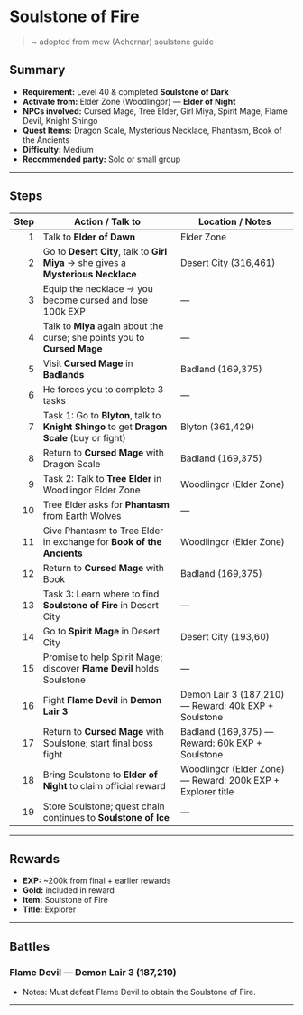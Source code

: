 # Soulstone of Fire

> ~ adopted from mew (Achernar) soulstone guide

## Summary
- **Requirement:** Level 40 & completed **Soulstone of Dark**  
- **Activate from:** Elder Zone (Woodlingor) — **Elder of Night**  
- **NPCs involved:** Cursed Mage, Tree Elder, Girl Miya, Spirit Mage, Flame Devil, Knight Shingo  
- **Quest Items:** Dragon Scale, Mysterious Necklace, Phantasm, Book of the Ancients  
- **Difficulty:** Medium  
- **Recommended party:** Solo or small group  

---

## Steps

| Step | Action / Talk to | Location / Notes |
|-----:|-------------------|------------------|
| 1    | Talk to **Elder of Dawn** | Elder Zone |
| 2    | Go to **Desert City**, talk to **Girl Miya** → she gives a **Mysterious Necklace** | Desert City (316,461) |
| 3    | Equip the necklace → you become cursed and lose 100k EXP | — |
| 4    | Talk to **Miya** again about the curse; she points you to **Cursed Mage** | — |
| 5    | Visit **Cursed Mage** in **Badlands** | Badland (169,375) |
| 6    | He forces you to complete 3 tasks | — |
| 7    | Task 1: Go to **Blyton**, talk to **Knight Shingo** to get **Dragon Scale** (buy or fight) | Blyton (361,429) |
| 8    | Return to **Cursed Mage** with Dragon Scale | Badland (169,375) |
| 9    | Task 2: Talk to **Tree Elder** in Woodlingor Elder Zone | Woodlingor (Elder Zone) |
| 10   | Tree Elder asks for **Phantasm** from Earth Wolves | — |
| 11   | Give Phantasm to Tree Elder in exchange for **Book of the Ancients** | Woodlingor (Elder Zone) |
| 12   | Return to **Cursed Mage** with Book | Badland (169,375) |
| 13   | Task 3: Learn where to find **Soulstone of Fire** in Desert City | — |
| 14   | Go to **Spirit Mage** in Desert City | Desert City (193,60) |
| 15   | Promise to help Spirit Mage; discover **Flame Devil** holds Soulstone | — |
| 16   | Fight **Flame Devil** in **Demon Lair 3** | Demon Lair 3 (187,210) — Reward: 40k EXP + Soulstone |
| 17   | Return to **Cursed Mage** with Soulstone; start final boss fight | Badland (169,375) — Reward: 60k EXP + Soulstone |
| 18   | Bring Soulstone to **Elder of Night** to claim official reward | Woodlingor (Elder Zone) — Reward: 200k EXP + Explorer title |
| 19   | Store Soulstone; quest chain continues to **Soulstone of Ice** | — |

---

## Rewards
- **EXP:** ~200k from final + earlier rewards  
- **Gold:** included in reward  
- **Item:** Soulstone of Fire  
- **Title:** Explorer  

---

## Battles

### Flame Devil — Demon Lair 3 (187,210)

- Notes: Must defeat Flame Devil to obtain the Soulstone of Fire.

---
